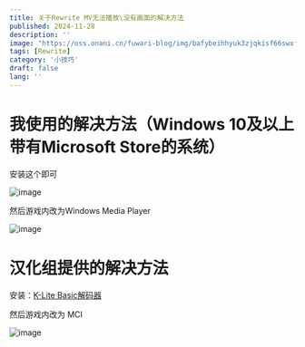 ```yaml
---
title: 关于Rewrite MV无法播放\没有画面的解决方法
published: 2024-11-28
description: ''
image: "https://oss.onani.cn/fuwari-blog/img/bafybeihhyuk3zjqkisf66swxft4j5srv3g7wozy3zn4ykpsh3cuveuuwb4"
tags: [Rewrite]
category: '小技巧'
draft: false 
lang: ''
---
```


# 我使用的解决方法（Windows 10及以上带有Microsoft Store的系统）
安装这个即可

![image](https://oss.onani.cn/fuwari-blog/img/bafkreieb2qknggudxx7sc723jheso6grhgemznjqb5n6yqwsrvgqkqn4ba)

然后游戏内改为Windows Media Player

![image](https://oss.onani.cn/fuwari-blog/img/bafkreihujn3jctibvixv4trpsu5j4d2v7de2ibzea6xe6pzmithymffpqu)

# 汉化组提供的解决方法
安装：[K-Lite Basic解码器](https://www.codecguide.com/download_k-lite_codec_pack_basic.htm)

然后游戏内改为 MCI

![image](https://oss.onani.cn/fuwari-blog/img/bafkreic7a3tnnoxyn646tzy35nec2oioz4ktffuizb5ge67ibww5ntnmpq)
